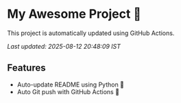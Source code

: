 # My Awesome Project 🚀

This project is automatically updated using GitHub Actions.

_Last updated: 2025-08-12 20:48:09 IST_

## Features
- Auto-update README using Python 🐍
- Auto Git push with GitHub Actions 🤖
